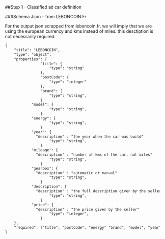 ##Step 1 - Classified ad car definition

###Schema Json - from LEBONCOIN.Fr

For the output json scrapped from leboncoin.fr. we will imply that we are using the european currency and kms instead of miles.
this desctiption is not necessarily required.

```txt
{
	"title": "LEBONCOIN",
	"type": "object",
	"properties": {
				"title": {
					"type": "string"
				},
				"postCode": {
					"type": "integer"
				},
				"brand": {
					"type": "string",
				}
		    "model": {
					"type": "string",
				}
		    "energy": {
					"type": "string",
				}
		    "year": {
		      "description" : "the year when the car was build"
					"type": "string",
				}
		    "mileage": {
		      "description" : "number of kms of the car, not miles"
					"type": "string",
				}
		    "gearbox": {
		      "description" : "automatic or manual"
					"type": "string",
				}
		    "description": {
		      "description" : "the full description given by the seller"
					"type": "string",
				}
		    "price": {
		      "description" : "the price given by the seller"
					"type": "integer",
				}
	},
	"required": ["title", "postCode", "energy" "brand", "model", "year", "mileage", "gearbox", "price"]
}
```
